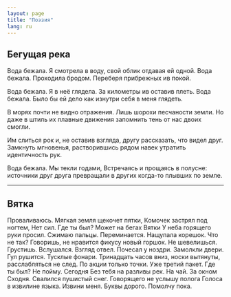 ```yaml
---
layout: page
title: "Поэзия"
lang: ru
---
```


## Бегущая река

Вода бежала. Я смотрела в воду, свой облик отдавая ей одной. Вода бежала. Проходила бродом. Переберя прибрежных ив покой.

Вода бежала. Я в неё глядела. За километры ив оставив плеть. Вода бежала. Было бы ей дело как изнутри себя в меня глядеть.

В морях почти не видно отражения. Лишь шорохи песчаности земли. Но даже в штиль их плавные движения запомнить тень от нас двоих смогли.

Им слиться рок и, не оставив взгляда, другу рассказать, что видел друг. Замкнуть мгновенья, растворившись рядом навек утратить идентичность рук.

Вода бежала. Мы текли годами, 
Встречаясь и прощаясь в полусне: источники друг друга превращали в других когда-то плывших по земле.

---

## Вятка

Проваливаюсь.
Мягкая земля щекочет пятки,
Комочек застрял под ногтем,
Нет сил.
Где ты был? Может на бегах Вятки 
У неба горящего руки просил.
Сжимаю пальцы. 
Переминается. 
Нащупала корешок. 
Что не так? Говоришь, не нравится фикусу новый горшок. 
Не шевелишься. Грустишь. 
Вслушался. 
Взгляд отвел. 
Почесал у ноздри. 
Замолкли двери. Гул рушится. 
Тусклые фонари. 
Тринадцать часов вниз, 
носки вытянуты, расслабляться не след. 
По акции только точки. 
Уже третий пакет. 
Где ты был? Не пойму. Сегодня 
Без тебя на разливы рек. 
На чай. За окном Сходня. 
Свалился пушистый снег. 
Говорящего не услышу полога 
Голоса в извилине языка. 
Извини меня. Буквы дорого. 
Помолчу пока.

